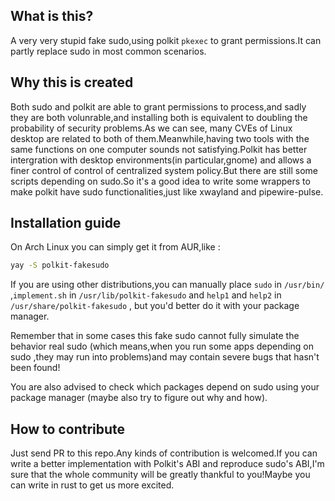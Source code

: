 ## What is this?

A very very stupid fake sudo,using polkit `pkexec` to grant permissions.It can partly replace sudo in most common scenarios.

## Why this is created

Both sudo and polkit are able to grant permissions to process,and sadly they  are both volunrable,and installing both is equivalent to doubling the probability of security problems.As we can see, many CVEs of Linux desktop are related to both of them.Meanwhile,having two tools with the same functions on one computer sounds not satisfying.Polkit has better intergration with desktop environments(in particular,gnome) and allows a finer control of control of centralized system policy.But there are still some scripts depending on sudo.So it's a good idea to write some wrappers to make polkit have sudo functionalities,just like xwayland and pipewire-pulse.

## Installation guide

On Arch Linux you can simply get it from AUR,like :

```bash
yay -S polkit-fakesudo
```

If you are using other distributions,you can manually place `sudo` in `/usr/bin/` ,`implement.sh` in `/usr/lib/polkit-fakesudo` and `help1` and `help2` in `/usr/share/polkit-fakesudo` , but you'd better do it with your package manager.

Remember that in some cases this fake sudo cannot fully simulate the behavior real sudo (which means,when you run some apps depending on sudo ,they may run into problems)and may contain severe bugs that hasn't been found!

You are also advised to check which packages depend on sudo using your package manager (maybe also try to figure out why and how).

## How to contribute

Just send PR to this repo.Any kinds of contribution is welcomed.If you can write a better implementation with Polkit's ABI and reproduce sudo's ABI,I'm sure that the whole community will be greatly thankful to you!Maybe you can write in rust to get us more excited.
